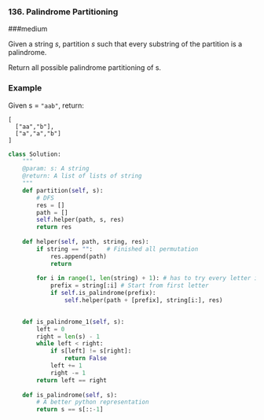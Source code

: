 ###  136. Palindrome Partitioning

###medium

Given a string *s*, partition *s* such that every substring of the partition is a palindrome.

Return all possible palindrome partitioning of s.

### Example

Given s = `"aab"`, return:

```
[
  ["aa","b"],
  ["a","a","b"]
]
```

```python
class Solution:
    """
    @param: s: A string
    @return: A list of lists of string
    """
    def partition(self, s):
        # DFS
        res = []
        path = []
        self.helper(path, s, res)
        return res
        
    def helper(self, path, string, res):
        if string == "":    # Finished all permutation
            res.append(path)
            return
        
        for i in range(1, len(string) + 1): # has to try every letter in all lengths
            prefix = string[:i] # Start from first letter
            if self.is_palindrome(prefix):
                self.helper(path + [prefix], string[i:], res)
            

    def is_palindrome_1(self, s):
        left = 0
        right = len(s) - 1
        while left < right:
            if s[left] != s[right]:
                return False
            left += 1
            right -= 1
        return left == right
    
    def is_palindrome(self, s):
        # A better python representation
        return s == s[::-1]
```

